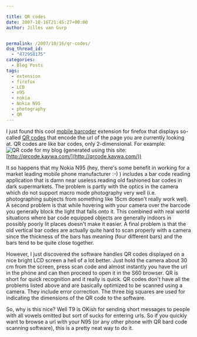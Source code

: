 ```yaml
---

title: QR codes
date: 2007-10-16T21:45:27+00:00
author: Jilles van Gurp


permalink: /2007/10/16/qr-codes/
dsq_thread_id:
  - "472958175"
categories:
  - Blog Posts
tags:
  - extension
  - firefox
  - LCD
  - n95
  - nokia
  - Nokia N95
  - photography
  - QR
---
```

I just found this cool [mobile barcoder](http://www.sample.org.uk/blog/?action=post&post=mobile_barcoder) extension for firefox that displays so-called [QR codes](http://en.wikipedia.org/wiki/QR_Code) that encode the url of the page you are currently looking at. QR codes are like bar codes, only 2-dimensional. For example:
![QR code for my blog](https://www.jillesvangurp.com/wp-content/uploads/2007/10/blogurl-qrcode.png)
(generated using this site: [http://qrcode.kaywa.com/](http://qrcode.kaywa.com/))

It so happens that my Nokia N95 (hey, there's some benefit in working for a market leading mobile phone manufacturer :-) ) includes a bar code reading application that is damn near useless reading old fashioned bar codes in dark supermarkets. The problem is partly with the optics in the camera which do not support macro mode photography very well (i.e. photographing subjects from something like 15cm doesn't really work wel). A second problem is that while hovering with your camera over the barcode you generally block the light that falls onto it. This combined with real world situations where bar code equipped objects are generally indoors in possibly poorly lit places doesn't make it easier. A final problem is that the old vertical bar codes are actually quite hard to scan properly with a camera since the thickness of the bars has meaning (four different bars) and the bars tend to be quite close together. 

However, I just discovered the software handles QR codes displayed on a nice bright LCD screen a hell of a lot better. Just hold the camera about 30 cm from the screen, press scan code and almost instantly you have the url in the phone and can then proceed to open it in the S60 browser. QR is short for quick recognition and it really is quick. QR codes don't have all the problems listed above and are basically optimized to be scanned using a camera. They include error correction. The three big squares are used for indicating the dimensions of the QR code to the software.

So, why is this nice? Well T9 is OKish for sending short messages to people with all vowels omitted but sort of sucks for entering urls. So if you quickly want to browse a url with your N95 (or any other phone with QR bard code scanning software), this is a pretty neat way to do it.  